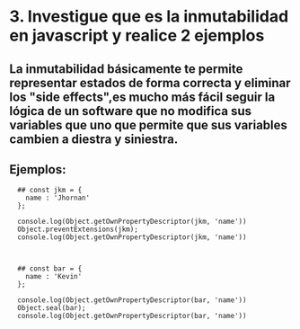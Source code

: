 # 3. Investigue que es la inmutabilidad en javascript y realice 2 ejemplos

## La inmutabilidad básicamente te permite representar estados de forma correcta y eliminar los "side effects",es mucho más fácil seguir la lógica de un software que no modifica sus variables que uno que permite que sus variables cambien a diestra y siniestra.

## Ejemplos:

      ## const jkm = {
        name : 'Jhornan'
      };

      console.log(Object.getOwnPropertyDescriptor(jkm, 'name'))
      Object.preventExtensions(jkm);
      console.log(Object.getOwnPropertyDescriptor(jkm, 'name'))



      ## const bar = {
        name : 'Kevin'
      };

      console.log(Object.getOwnPropertyDescriptor(bar, 'name'))
      Object.seal(bar);
      console.log(Object.getOwnPropertyDescriptor(bar, 'name'))
